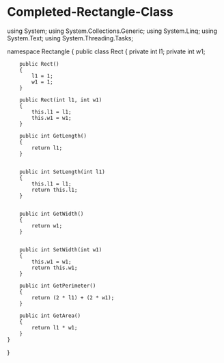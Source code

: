 # Completed-Rectangle-Class
using System;
using System.Collections.Generic;
using System.Linq;
using System.Text;
using System.Threading.Tasks;

namespace Rectangle
{
    public class Rect
    {
        private int l1;
        private int w1;


        public Rect()
        {
            l1 = 1;
            w1 = 1;
        }

        public Rect(int l1, int w1)
        {
            this.l1 = l1;
            this.w1 = w1;
        }

        public int GetLength()
        {
            return l1;
        }


        public int SetLength(int l1)
        {
            this.l1 = l1;
            return this.l1;
        }


        public int GetWidth()
        {
            return w1;
        }


        public int SetWidth(int w1)
        {
            this.w1 = w1;
            return this.w1;
        }

        public int GetPerimeter()
        {
            return (2 * l1) + (2 * w1);
        }

        public int GetArea()
        {
            return l1 * w1;
        }
    }
}

       
